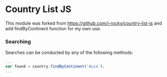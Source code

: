 # Country List JS

This module was forked from https://github.com/i-rocky/country-list-js and add findByContinent function for my own use.

### Searching
Searches can be conducted by any of the following methods:

```javascript
...
var found = country.findByContinent('Asia');
...
```